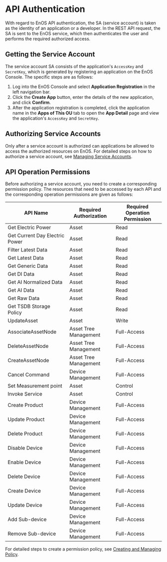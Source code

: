 # API Authentication

With regard to EnOS API authentication, the SA (service account) is taken as the identity of an application or a developer. In the REST API request, the SA is sent to the EnOS service, which then authenticates the user and performs the required authorized access. 

## Getting the Service Account

The service account SA consists of the application's `AccessKey` and `SecretKey`, which is generated by registering an application on the EnOS Console. The specific steps are as follows:

1. Log into the EnOS Console and select **Application Registration** in the left navigation bar.
2. Click the **Create App** button, enter the details of the new application, and click **Confirm**.
3. After the application registration is completed, click the application name in the **Apps of This OU** tab to open the **App Detail** page and view the application's `AccessKey` and `SecretKey`.

## Authorizing Service Accounts

Only after a service account is authorized can applications be allowed to access the authorized resources on EnOS. For detailed steps on how to authorize a service account, see [Managing Service Accounts](/docs/iam/en/2.0.9/howto/service_account/managing_service_account.html).

## API Operation Permissions

Before authorizing a service account, you need to create a corresponding permission policy. The resources that need to be accessed by each API and the corresponding operation permissions are given as follows:

| API Name | Required Authorization | Required Operation Permission |
| ------------------------------ | --------------------- | ------------ |
| Get Electric Power             | Asset                 | Read        |
| Get Current Day Electric Power | Asset                 | Read     |
| Filter Latest Data             | Asset                 | Read     |
| Get Latest Data                | Asset                 | Read     |
| Get Generic Data               | Asset                 | Read     |
| Get DI Data                    | Asset                 | Read     |
| Get AI Normalized Data         | Asset                 | Read     |
| Get AI Data                    | Asset                 | Read     |
| Get Raw Data                   | Asset                 | Read     |
| Get TSDB Storage Policy        | Asset                 | Read     |
| UpdateAsset                    | Asset                 | Write        |
| AssociateAssetNode             | Asset Tree Management | Full-Access  |
| DeleteAssetNode                | Asset Tree Management | Full-Access  |
| CreateAssetNode                | Asset Tree Management | Full-Access  |
| Cancel Command                 | Device Management     | Full-Access  |
| Set Measurement point               | Asset                 | Control      |
| Invoke Service                 | Asset                 | Control      |
| Create Product                 | Device Management     | Full-Access  |
| Update Product                 | Device Management     | Full-Access  |
| Delete Product                 | Device Management     | Full-Access  |
| Disable Device                 | Device Management     | Full-Access  |
| Enable Device                  | Device Management     | Full-Access  |
| Delete Device                  | Device Management     | Full-Access  |
| Create Device                  | Device Management     | Full-Access  |
| Update Device                  | Device Management     | Full-Access  |
| Add Sub-device                 | Device Management     | Full-Access  |
| Remove Sub-device              | Device Management     | Full-Access  |

For detailed steps to create a permission policy, see [Creating and Managing Policy](/docs/iam/en/2.0.9/howto/managing_policies.html).